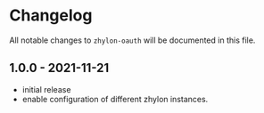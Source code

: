 # Changelog

All notable changes to `zhylon-oauth` will be documented in this file.

## 1.0.0 - 2021-11-21

- initial release
- enable configuration of different zhylon instances.
